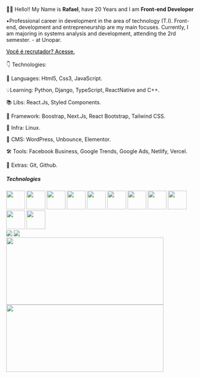 👋🏻 Hello!! My Name is **Rafael**, have 20 Years and I am **Front-end Developer**

▪️Professional career in development in the area of technology (T.I). Front-end, development and entrepreneurship are my main focuses. Currently, I am majoring in systems analysis and development, attending the 2rd semester. - at Unopar.

<div>
  <a href="https://rafael-doctom.github.io/toRecruiter/" style="color:black"> Você é recrutador? Acesse. 
  </a>
</div>

<br/> 
👇 Technologies:

📌 Languages: Html5, Css3, JavaScript.

💡Learning: Python, Django, TypeScript, ReactNative and C++.

📚 Libs: React.Js, Styled Components.

💾 Framework: Boostrap, Next.Js, React Bootstrap, Tailwind CSS.

🔌 Infra: Linux.

🔧 CMS: WordPress, Unbounce, Elementor.

🛠️ Tools: Facebook Business, Google Trends, Google Ads, Netlify, Vercel.

🎁 Extras: Git, Github.

<div class="tech"> 
 <h5>Technologies</h5>  
</div>
<div class="image">
    <img src="https://cdn-icons-png.flaticon.com/512/919/919827.png" width:"50px" height="50px"/>
    <img src="https://logospng.org/download/css-3/logo-css-3-768.png" width:"50px" height="50px"/>
   <img src="https://upload.wikimedia.org/wikipedia/commons/thumb/9/99/Unofficial_JavaScript_logo_2.svg/2048px-Unofficial_JavaScript_logo_2.svg.png" width:"50px" height="50px"/>
   <img src="https://user-images.githubusercontent.com/57225298/137393344-697106d2-7eca-4109-98f9-613a179d842c.png" width:"50px" height="50px"/>
   <img src="https://user-images.githubusercontent.com/57225298/137393792-5fe41289-4622-4b42-bef7-79360c437f04.png" width:"50px" height="50px"/>
   <img src="https://user-images.githubusercontent.com/57225298/137394014-4c7b2869-a8bf-467d-b055-3e48d4e4b7a3.png" width:"50px" height="50px"/>
   <img src="https://git-scm.com/images/logos/downloads/Git-Icon-1788C.png" width:"50px" height="50px"/>
   <img src="https://upload.wikimedia.org/wikipedia/commons/thumb/c/c3/Python-logo-notext.svg/1200px-Python-logo-notext.svg.png" width:"50px" height="50px"/>
   <img src="https://tailwindcss.com/_next/static/media/social-square.b622e290e82093c36cca57092ffe494f.jpg" width:"50px" height="50px"/>
   <img src="https://fei.edu.br/~gwachs/disciplinas/CC4670/slides/Aula05/slides/images/react_native_logo.png" width:"50px" height="50px"/>
   <img src="https://devtools.com.br/blog/wp-content/uploads/2013/06/MySQL-Logo.wine_.png" width:"50px" height="50px"/>
 </div>

<div>
 <a href="https://www.linkedin.com/in/rafael-pinto-da-silva/" alt="Linkedin">
  <img src="https://img.shields.io/badge/-Linkedin-0e76a8?style=flat-square&logo=Linkedin&logoColor=white&link=https://www.linkedin.com/in/rafael-pinto-da-silva/" /></a> <a href="https://api.whatsapp.com/send?phone=5515996563234" alt="WhatsApp">
  <img src="https://img.shields.io/badge/-WhatsApp-25d366?style=flat-square&labelColor=25d366&logo=whatsapp&logoColor=white&link=https://api.whatsapp.com/send?phone=5515996563234"/></a>
  </div>

 
<div>
  <img height="180em" width="420em" src="https://github-readme-stats.vercel.app/api?username=Rafael-doctom&show_icons=true&theme=dark&include_all_commits=true&count_private=true"/>
  <img height="180em" width="420em"src="https://github-readme-stats.vercel.app/api/top-langs/?username=Rafael-doctom&layout=compact&langs_count=7&theme=dark"/>
</div>

  






